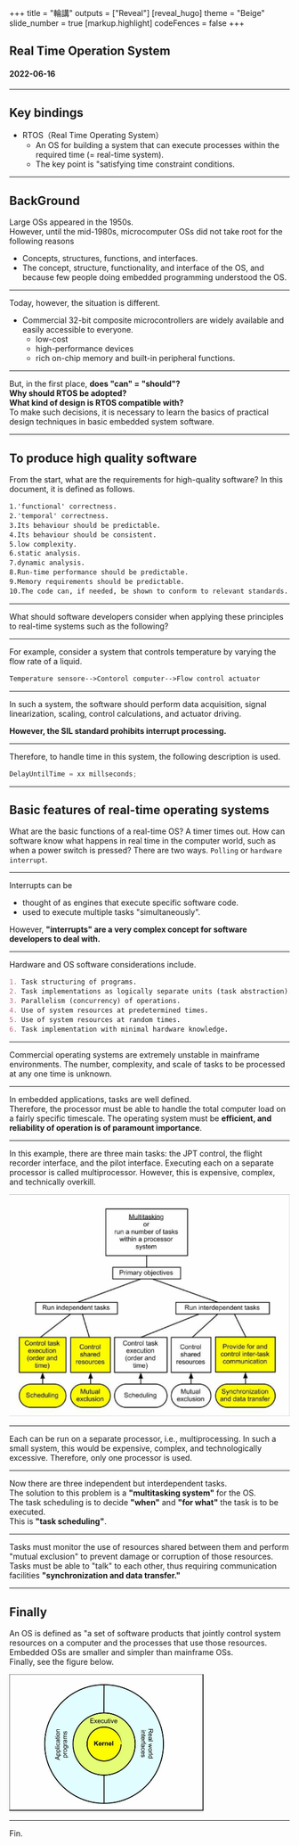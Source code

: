 +++
title = "輪講"
outputs = ["Reveal"]
[reveal_hugo]
theme = "Beige"
slide_number = true
[markup.highlight]
codeFences = false
+++

## Real Time Operation System

#### 2022-06-16

---

## Key bindings

- RTOS（Real Time Operating System）
  - An OS for building a system that can execute processes within the required time (= real-time system).
  - The key point is "satisfying time constraint conditions.

---

## BackGround

<!-- 大型OSは1950年代に登場しました．
しかし，1980年代の半ばまで，マイコンOSは以下の理由から定着しませんでした．
概念，構造，機能，インターフェース
そして，組み込みプログラミングをする人たちの中に，OSを理解している人が少なかったためです． -->

Large OSs appeared in the 1950s.  
However, until the mid-1980s, microcomputer OSs did not take root for the following reasons

- Concepts, structures, functions, and interfaces.
- The concept, structure, functionality, and interface of the OS, and because few people doing embedded programming understood the OS.

---

<!-- しかし現在では，事情が異なります
商用の32bitの複合マイコンが普及していて，誰もが手軽に入手できます．
そしてこれらは(And these are)，これらは低コストで高性能なデバイスであり、豊富なオンチップメモリと周辺機能を内蔵しています． -->

Today, however, the situation is different.

- Commercial 32-bit composite microcontrollers are widely available and easily accessible to everyone.
  - low-cost
  - high-performance devices
  - rich on-chip memory and built-in peripheral functions.

---

<!-- しかし，そもそも，「できる」こと=「やるべき」ことなのか？
・なぜRTOSを採用するのか？
・RTOSが適合する設計とはどのようなものなのか？
このような判断をするために，私たちは基本的な組み込みシステムのソフトウェアにおける実用的な設計手法の基礎を学ぶ必要があります．
 -->

But, in the first place, **does "can" = "should"?**  
**Why should RTOS be adopted?**  
**What kind of design is RTOS compatible with?**  
To make such decisions, it is necessary to learn the basics of practical design techniques in basic embedded system software.

---

## To produce high quality software

<!-- 高品質なソフトウェアの条件とは何でしょう？
本書では，以下のように定義されています． -->

From the start, what are the requirements for high-quality software?
In this document, it is defined as follows.

```md
1.'functional' correctness.
2.'temporal' correctness.
3.Its behaviour should be predictable.
4.Its behaviour should be consistent.
5.low complexity.
6.static analysis.
7.dynamic analysis.
8.Run-time performance should be predictable.
9.Memory requirements should be predictable.
10.The code can, if needed, be shown to conform to relevant standards.
```

---

<!-- これらの原則を，次のようなリアルタイムシステムに適用するとして，ソフトウェア開発者はどのようなことを考えるべきでしょうか？ -->

What should software developers consider when applying these principles to real-time systems such as the following?

---

<!-- 例えば，液体の流量を変化させて温度を制御するシステムを考えてみます． -->

For example, consider a system that controls temperature by varying the flow rate of a liquid.

```md
Temperature sensore-->Contorol computer-->Flow control actuator
```

---

<!-- このようなシステムで，ソフトウェアが行うべきことは，データ収集と信号の線形化，スケーリング，制御計算，アクチュエーターの駆動です．しかし，SIL規格規格によって，割り込み処理は禁止されています． -->

In such a system, the software should perform data acquisition, signal linearization, scaling, control calculations, and actuator driving.

**However, the SIL standard prohibits interrupt processing.**

---

Therefore, to handle time in this system, the following description is used.

```c
DelayUntilTime = xx millseconds;
```

---

## Basic features of real-time operating systems

<!-- このように，組み込みプログラミングでは，高級言語の知識だけでなく，マシンのハードウェアや機能に関する専門的な知識を持っている必要があります．
Thus, embedded programming requires not only knowledge of high-level languages, but also specialized knowledge of the machine's hardware and functionality. -->

What are the basic functions of a real-time OS?
A timer times out. How can software know what happens in real time in the computer world, such as when a power switch is pressed?
There are two ways. `Polling` or `hardware interrupt`.

<!-- リアルタイムOSの基本機能は何でしょうか．
タイマーがタイムアウトした．電源スイッチが押されたかなど，コンピューターの世界でリアルタイムに起こる出来事を，ソフトウェアはどうやって知ることができるのか？
それには2つの方法があります．ポーリングか割り込みです． -->

---

<!-- 割り込みは，特定のソフトウェアのコードを実行するエンジンと考えることができます．
割り込みを利用することで、複数のタスクを「同時に」実行することができます．
しかし，「割り込み」はソフトウェア開発者が扱うには，非常に複雑な概念です．
オペレーティングシステムの中心的な機能は、コード作成者からこの負担を取り除くことです。OSはプログラマーからコンピュータの複雑な部分を取り除き、プログラマーを本来の仕事に集中できるようにします。 -->

Interrupts can be

- thought of as engines that execute specific software code.
- used to execute multiple tasks "simultaneously".

However, **"interrupts" are a very complex concept for software developers to deal with.**

<!-- The central function of an operating system is to remove this burden from the code author; the OS removes the complexity of the computer from the programmer, allowing the programmer to focus on his or her primary task. -->

---

Hardware and OS software considerations include.

```md
1. Task structuring of programs.
2. Task implementations as logically separate units (task abstraction).
3. Parallelism (concurrency) of operations.
4. Use of system resources at predetermined times.
5. Use of system resources at random times.
6. Task implementation with minimal hardware knowledge.
```

---

Commercial operating systems are extremely unstable in mainframe environments. The number, complexity, and scale of tasks to be processed at any one time is unknown.

---

In embedded applications, tasks are well defined.  
Therefore, the processor must be able to handle the total computer load on a fairly specific timescale.
The operating system must be **efficient, and reliability of operation is of paramount importance**.

---

<!-- 市販のOSは，メインフレームの環境は非常に不安定です．一度に処理するタスクの数、複雑さ、規模が未知数です．

組み込みアプリケーションでは、タスクの定義が明確です。そのためプロセッサは、コンピュータの総負荷量をかなり具体的なタイムスケールで処理できなければなりません。
したがって、OSは効率的である必要があるし，動作の信頼性が最も重要です。
例えば，この例では、3つの主要なタスクがあります。JPT制御、フライトレコーダーインターフェイス、パイロットインターフェイスです．
それぞれを別々のプロセッサで執行することはマルチプロセッサといいます．
しかし，これは高コストだし，複雑で，技術的に行き過ぎています． -->

In this example, there are three main tasks: the JPT control, the flight recorder interface, and the pilot interface.
Executing each on a separate processor is called multiprocessor.
However, this is expensive, complex, and technically overkill.

<img src="images/figure_1.png">

---

<!-- それぞれを別々のプロセッサで実行する、つまりマルチプロセッシングが可能です。このような小さなシステムでは、これは高価で複雑であり、技術的に行き過ぎとなります。そのため、1つのプロセッサのみを使用します。
注意　シングルプロセッサのマルチタスク設計を「マルチタスク」システムといい，マルチプロセッサとは区別します． -->

Each can be run on a separate processor, i.e., multiprocessing. In such a small system, this would be expensive, complex, and technologically excessive. Therefore, only one processor is used.

<!-- Note A single-processor multitasking design is called a "multitasking" system and is distinguished from a multiprocessor. -->

---

<!-- いま，3つの独立した、しかし相互に依存するタスクが存在しています．
これを解決するのが，OSの「マルチタスクシステム」です．
「いつ」「何のために」タスクを実行するかを決めなければなりません。「タスクスケジューリング」です。 -->

Now there are three independent but interdependent tasks.  
The solution to this problem is a **"multitasking system"** for the OS.  
The task scheduling is to decide **"when"** and **"for what"** the task is to be executed.  
This is **"task scheduling"**.

---

<!--
タスク間で共有される資源の使用を監視し，その資源の損傷や破損を防ぐ「相互排除」を行わなければなりません．タスクはお互いに「話す」ことができなければならないので、通信設備が必要になります 「同期とデータ転送」．
例えば、シングルボードのデジタルコントローラーに、複数の独立した制御チャンネルを実装します。これらのタスクは、互いに通信する必要なく、業務を進めることができます。 -->

Tasks must monitor the use of resources shared between them and perform "mutual exclusion" to prevent damage or corruption of those resources.  
Tasks must be able to "talk" to each other, thus requiring communication facilities **"synchronization and data transfer."**

<!-- For example, implement several independent control channels on a single-board digital controller. These tasks can proceed without the need to communicate with each other. -->

---

## Finally

An OS is defined as "a set of software products that jointly control system resources on a computer and the processes that use those resources.
Embedded OSs are smaller and simpler than mainframe OSs.  
Finally, see the figure below.

<img src="images/figure_2.png">

<!--
An OS is defined as "a set of software products that jointly control system resources on a computer and the processes that use those resources.
Embedded OSs are smaller and simpler than mainframe OSs.
See the figure below.
Programmers use RTOS software by calling resources via the outer ring portion, the application programming interface (API).
In an embedded OS, programmers do not need hardware or low-level programming knowledge to handle system functions.
The safe operation of the system depends entirely on the executive and kernel design.

OSとは「コンピュータ上のシステム資源とその資源を利用するプロセスを共同で制御するソフトウェア製品の集合」であると定義されています。
組込み型OSは、メインフレーム型に比べて小型で単純です。
以下の図を見てください．
プログラマーは外側のリングの部分，アプリケーションプログラミングインターフェース（API）を介してリソースを呼び出すことで、RTOSソフトウェアを使用します．
組み込み型OSでは，プログラマーがシステム機能を扱うために，ハードウェアや低レベルのプログラミングの知識は必要ありません．
システムの安全な動作は、エグゼクティブとカーネルの設計に完全に依存します。 -->

---

Fin.
